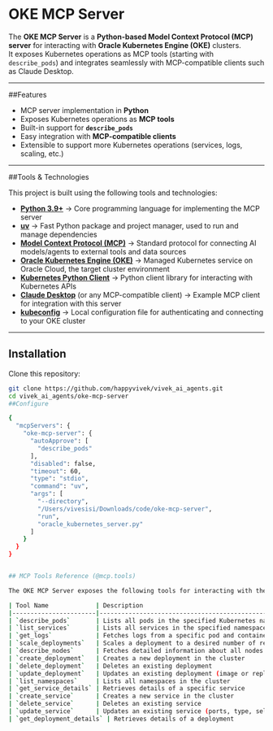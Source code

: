 # OKE MCP Server

The **OKE MCP Server** is a **Python-based Model Context Protocol (MCP) server** for interacting with **Oracle Kubernetes Engine (OKE)** clusters.  
It exposes Kubernetes operations as MCP tools (starting with `describe_pods`) and integrates seamlessly with MCP-compatible clients such as Claude Desktop.

---

##Features

- MCP server implementation in **Python**
- Exposes Kubernetes operations as **MCP tools**
- Built-in support for **`describe_pods`**
- Easy integration with **MCP-compatible clients**
- Extensible to support more Kubernetes operations (services, logs, scaling, etc.)

---

##Tools & Technologies

This project is built using the following tools and technologies:

- **[Python 3.9+](https://www.python.org/)** → Core programming language for implementing the MCP server  
- **[uv](https://github.com/astral-sh/uv)** → Fast Python package and project manager, used to run and manage dependencies  
- **[Model Context Protocol (MCP)](https://modelcontextprotocol.io/)** → Standard protocol for connecting AI models/agents to external tools and data sources  
- **[Oracle Kubernetes Engine (OKE)](https://www.oracle.com/cloud/cloud-native/container-engine-kubernetes/)** → Managed Kubernetes service on Oracle Cloud, the target cluster environment  
- **[Kubernetes Python Client](https://github.com/kubernetes-client/python)** → Python client library for interacting with Kubernetes APIs  
- **[Claude Desktop](https://claude.ai/)** (or any MCP-compatible client) → Example MCP client for integration with this server  
- **[kubeconfig](https://kubernetes.io/docs/concepts/configuration/organize-cluster-access-kubeconfig/)** → Local configuration file for authenticating and connecting to your OKE cluster  

---

## Installation

Clone this repository:

```bash
git clone https://github.com/happyvivek/vivek_ai_agents.git
cd vivek_ai_agents/oke-mcp-server
##Configure

{
  "mcpServers": {
    "oke-mcp-server": {
      "autoApprove": [
        "describe_pods"
      ],
      "disabled": false,
      "timeout": 60,
      "type": "stdio",
      "command": "uv",
      "args": [
        "--directory",
        "/Users/vivesisi/Downloads/code/oke-mcp-server",
        "run",
        "oracle_kubernetes_server.py"
      ]
    }
  }
}


## MCP Tools Reference (@mcp.tools)

The OKE MCP Server exposes the following tools for interacting with the Kubernetes cluster:

| Tool Name             | Description                                         | Input Parameters                                              | Output                                        |
|-----------------------|-----------------------------------------------------|---------------------------------------------------------------|-----------------------------------------------|
| `describe_pods`       | Lists all pods in the specified Kubernetes namespace | `namespace` → Name of the namespace (e.g., "default")        | `pods` → List of pod objects with name, status, node, labels, and container info |
| `list_services`       | Lists all services in the specified namespace       | `namespace` → Name of the namespace                           | `services` → List of service objects with name, type, cluster IP, ports, and selectors |
| `get_logs`            | Fetches logs from a specific pod and container      | `namespace`, `pod_name`, `container_name` (optional)         | `logs` → Logs output as a string              |
| `scale_deployments`   | Scales a deployment to a desired number of replicas | `namespace`, `deployment_name`, `replicas`                   | `status` → Success/failure message           |
| `describe_nodes`      | Fetches detailed information about all nodes       | None                                                          | `nodes` → List of node objects with name, status, capacity, labels, and roles |
| `create_deployment`   | Creates a new deployment in the cluster             | `namespace`, `deployment_name`, `image`, `replicas`, `ports` | `status` → Success/failure message           |
| `delete_deployment`   | Deletes an existing deployment                       | `namespace`, `deployment_name`                                 | `status` → Success/failure message           |
| `update_deployment`   | Updates an existing deployment (image or replicas)  | `namespace`, `deployment_name`, `image` (optional), `replicas` (optional) | `status` → Success/failure message           |
| `list_namespaces`     | Lists all namespaces in the cluster                 | None                                                          | `namespaces` → List of namespace names       |
| `get_service_details` | Retrieves details of a specific service            | `namespace`, `service_name`                                    | `service` → Service object with type, cluster IP, ports, and selectors |
| `create_service`      | Creates a new service in the cluster               | `namespace`, `service_name`, `type`, `ports`, `selector`      | `status` → Success/failure message           |
| `delete_service`      | Deletes an existing service                          | `namespace`, `service_name`                                    | `status` → Success/failure message           |
| `update_service`      | Updates an existing service (ports, type, selector) | `namespace`, `service_name`, `type` (optional), `ports` (optional), `selector` (optional) | `status` → Success/failure message           |
| `get_deployment_details` | Retrieves details of a deployment                 | `namespace`, `deployment_name`                                  | `deployment` → Deployment object with replicas, image, pods, and status |

